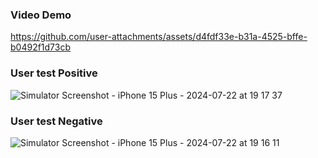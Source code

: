 ### Video Demo

https://github.com/user-attachments/assets/d4fdf33e-b31a-4525-bffe-b0492f1d73cb



### User test Positive
![Simulator Screenshot - iPhone 15 Plus - 2024-07-22 at 19 17 37](https://github.com/user-attachments/assets/fa8ab87e-565b-450b-9899-35ef17ac7413)
### User test Negative
![Simulator Screenshot - iPhone 15 Plus - 2024-07-22 at 19 16 11](https://github.com/user-attachments/assets/9a9958a8-61e2-4d69-8c1b-c667091d4f34)
